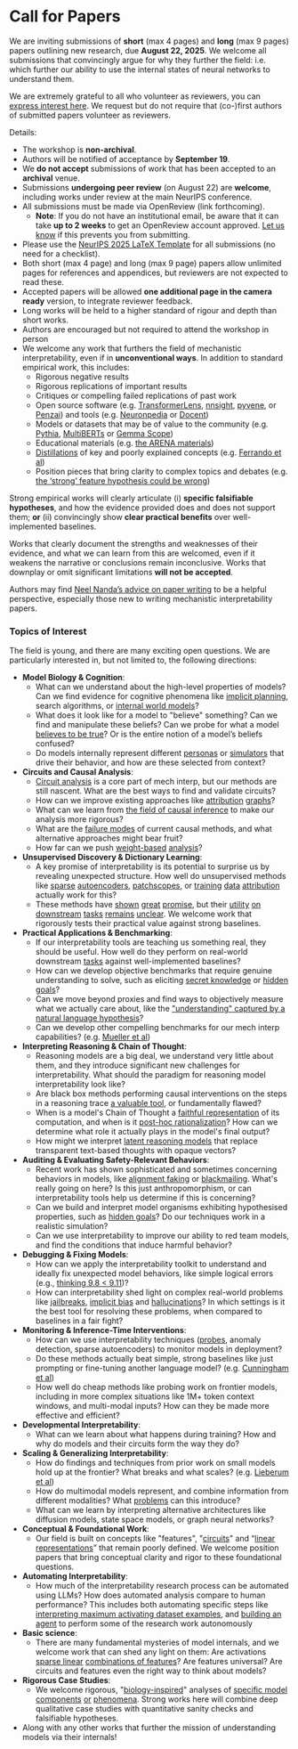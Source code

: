 # Call for Papers
We are inviting submissions of **short** (max 4 pages) and **long** (max 9 pages) papers outlining new research, due **August 22, 2025**. We welcome all submissions that convincingly argue for why they further the field: i.e. which further our ability to use the internal states of neural networks to understand them. 

We are extremely grateful to all who volunteer as reviewers, you can [express interest here](https://www.google.com/url?q=https://docs.google.com/forms/d/e/1FAIpQLSdiw1SJllzoTz_nqzDTzTOGb9DV3W_truQyh-WvYj_QGIi7Mg/viewform?usp%3Ddialog&sa=D&source=editors&ust=1752955567890548&usg=AOvVaw0m1rE9Ovcr07EzVcV4Yu9K). We request but do not require that (co-)first authors of submitted papers volunteer as reviewers. 

Details: 
* The workshop is **non-archival**.
* Authors will be notified of acceptance by **September 19**.
* We **do not accept** submissions of work that has been accepted to an **archival** venue.
* Submissions **undergoing peer review** (on August 22) are **welcome**, including works under review at the main NeurIPS conference.
* All submissions must be made via OpenReview (link forthcoming).
  * **Note**: If you do not have an institutional email, be aware that it can take **up to 2 weeks** to get an OpenReview account approved. [Let us know](mailto:neurips2025@mechinterpworkshop.com) if this prevents you from submitting.
* Please use the [NeurIPS 2025 LaTeX Template](https://www.google.com/url?q=https://media.neurips.cc/Conferences/NeurIPS2025/Styles.zip&sa=D&source=editors&ust=1752955567892311&usg=AOvVaw0RYVMdQkmkWdPrczWmJHFN) for all submissions (no need for a checklist).
* Both short (max 4 page) and long (max 9 page) papers allow unlimited pages for references and appendices, but reviewers are not expected to read these.
* Accepted papers will be allowed **one additional page in the camera ready** version, to integrate reviewer feedback.
* Long works will be held to a higher standard of rigour and depth than short works.
* Authors are encouraged but not required to attend the workshop in person
* We welcome any work that furthers the field of mechanistic interpretability, even if in **unconventional ways**. In addition to standard empirical work, this includes:
  * Rigorous negative results
  * Rigorous replications of important results
  * Critiques or compelling failed replications of past work
  * Open source software (e.g. [TransformerLens](https://www.google.com/url?q=https://github.com/neelnanda-io/TransformerLens&sa=D&source=editors&ust=1752955567894063&usg=AOvVaw1arNFQDObvQz2CWQD86AMH), [nnsight](https://www.google.com/url?q=https://github.com/ndif-team/nnsight&sa=D&source=editors&ust=1752955567894150&usg=AOvVaw3pTozE8N5RFBRXLtC8q9vH), [pyvene](https://www.google.com/url?q=https://github.com/stanfordnlp/pyvene/tree/main/pyvene/models/mlp&sa=D&source=editors&ust=1752955567894234&usg=AOvVaw3_uDUFwHBoAnBVaqgaA1Do), or [Penzai](https://www.google.com/url?q=https://github.com/google-deepmind/penzai&sa=D&source=editors&ust=1752955567894321&usg=AOvVaw2Ra0KqMW-Sp1khLDXyqwRT)) and tools (e.g. [Neuronpedia](https://www.google.com/url?q=http://neuronpedia.org&sa=D&source=editors&ust=1752955567894415&usg=AOvVaw3CXjY4GUnqSssD9QnoOB_2) or [Docent](https://www.google.com/url?q=https://transluce.org/introducing-docent&sa=D&source=editors&ust=1752955567894506&usg=AOvVaw16hrMIkqegIeY7O2EsD0jW))
  * Models or datasets that may be of value to the community (e.g. [Pythia](https://www.google.com/url?q=https://arxiv.org/abs/2304.01373&sa=D&source=editors&ust=1752955567894664&usg=AOvVaw3DuX1ucu1APopUjIXowItQ), [MultiBERTs](https://www.google.com/url?q=https://arxiv.org/abs/2106.16163&sa=D&source=editors&ust=1752955567894739&usg=AOvVaw3smPsx2Ro_QxUn5_CoKiSJ) or [Gemma Scope](https://www.google.com/url?q=https://arxiv.org/abs/2408.05147&sa=D&source=editors&ust=1752955567894813&usg=AOvVaw1kok5p1Taeirp7-CUg4tBq))
  * Educational materials (e.g. [the ARENA materials](https://www.google.com/url?q=https://arena3-chapter1-transformer-interp.streamlit.app/&sa=D&source=editors&ust=1752955567894974&usg=AOvVaw1P1vXcOzT7r-q63eo5fIHF))
  * [Distillations](https://www.google.com/url?q=https://distill.pub/2017/research-debt/&sa=D&source=editors&ust=1752955567895105&usg=AOvVaw2ZIYneGXASH3ppqfieWx2j) of key and poorly explained concepts (e.g. [Ferrando et al](https://www.google.com/url?q=https://arxiv.org/abs/2405.00208&sa=D&source=editors&ust=1752955567895239&usg=AOvVaw35ibArJZmYv_wom7EkLgSI))
  * Position pieces that bring clarity to complex topics and debates (e.g. [the ‘strong’ feature hypothesis could be wrong](https://www.google.com/url?q=https://www.alignmentforum.org/posts/tojtPCCRpKLSHBdpn/the-strong-feature-hypothesis-could-be-wrong&sa=D&source=editors&ust=1752955567895481&usg=AOvVaw23LoCRPeHpd1OB4Eleu3kX))

Strong empirical works will clearly articulate (i) **specific falsifiable hypotheses**, and how the evidence provided does and does not support them; **or** (ii) convincingly show **clear practical benefits** over well-implemented baselines. 

Works that clearly document the strengths and weaknesses of their evidence, and what we can learn from this are welcomed, even if it weakens the narrative or conclusions remain inconclusive. Works that downplay or omit significant limitations **will not be accepted**. 

Authors may find [Neel Nanda’s advice on paper writing](https://www.google.com/url?q=https://www.alignmentforum.org/posts/eJGptPbbFPZGLpjsp/highly-opinionated-advice-on-how-to-write-ml-papers&sa=D&source=editors&ust=1752955567896464&usg=AOvVaw2BwShg1Q-qvN1AXbz8AkMH) to be a helpful perspective, especially those new to writing mechanistic interpretability papers. 
### Topics of Interest
The field is young, and there are many exciting open questions. We are particularly interested in, but not limited to, the following directions: 
* **Model Biology & Cognition**:
  * What can we understand about the high-level properties of models? Can we find evidence for cognitive phenomena like [implicit planning](https://www.google.com/url?q=https://transformer-circuits.pub/2025/attribution-graphs/biology.html%23dives-poems&sa=D&source=editors&ust=1752955567897543&usg=AOvVaw2sFMu53YqIGaa_yfqRqbYq), search algorithms, or [internal world models](https://www.google.com/url?q=https://arxiv.org/abs/2210.13382&sa=D&source=editors&ust=1752955567897661&usg=AOvVaw3WuB1P3Uy7hHa5fYIp0JjP)?
  * What does it look like for a model to "believe" something? Can we find and manipulate these beliefs? Can we probe for what a model [believes to be true](https://www.google.com/url?q=https://arxiv.org/abs/2310.06824&sa=D&source=editors&ust=1752955567897894&usg=AOvVaw2ezMLWvnR90ZGOdafZ7D45)? Or is the entire notion of a model’s beliefs confused?
  * Do models internally represent different [personas](https://www.google.com/url?q=https://arxiv.org/abs/2406.12094&sa=D&source=editors&ust=1752955567898147&usg=AOvVaw1eEdZG5mzHJ_UUz3flQGjK) or [simulators](https://www.google.com/url?q=https://www.nature.com/articles/s41586-023-06647-8&sa=D&source=editors&ust=1752955567898248&usg=AOvVaw0Uf73ECkcFJ5aFdtyBZJIS) that drive their behavior, and how are these selected from context?
* **Circuits and Causal Analysis**:
  * [Circuit analysis](https://www.google.com/url?q=https://distill.pub/2020/circuits/zoom-in/&sa=D&source=editors&ust=1752955567898502&usg=AOvVaw381cFr4XSid9EJuhg0MtfU) is a core part of mech interp, but our methods are still nascent. What are the best ways to find and validate circuits?
  * How can we improve existing approaches like [attribution](https://www.google.com/url?q=https://arxiv.org/abs/2406.11944&sa=D&source=editors&ust=1752955567898777&usg=AOvVaw2PC-nBblnwNYB3vpGAORUW) [graphs](https://www.google.com/url?q=https://transformer-circuits.pub/2025/attribution-graphs/methods.html&sa=D&source=editors&ust=1752955567898870&usg=AOvVaw1QTPWzzlU_KLSaLglO2j7f)?
  * What can we learn from [the field of causal inference](https://www.google.com/url?q=https://arxiv.org/abs/2407.04690&sa=D&source=editors&ust=1752955567899029&usg=AOvVaw1q3VWwa6i040Ls9EqmJArl) to make our analysis more rigorous?
  * What are the [failure modes](https://www.google.com/url?q=https://arxiv.org/abs/2307.15771&sa=D&source=editors&ust=1752955567899193&usg=AOvVaw1hbXd5vptPloz9AbI11NBV) of current causal methods, and what alternative approaches might bear fruit?
  * How far can we push [weight-based](https://www.google.com/url?q=https://arxiv.org/abs/2301.05217&sa=D&source=editors&ust=1752955567899454&usg=AOvVaw3Lawv4yA7PiNXkl6Vp6-eM) [analysis](https://www.google.com/url?q=https://arxiv.org/abs/2410.08417&sa=D&source=editors&ust=1752955567899525&usg=AOvVaw0-O6bitOySMtcjs6tOKRmq)?
* **Unsupervised Discovery & Dictionary Learning**:
  * A key promise of interpretability is its potential to surprise us by revealing unexpected structure. How well do unsupervised methods like [sparse](https://www.google.com/url?q=https://arxiv.org/abs/2103.15949&sa=D&source=editors&ust=1752955567899870&usg=AOvVaw28MURAtROOTKu40j8W8cSS) [autoencoders](https://www.google.com/url?q=https://transformer-circuits.pub/2023/monosemantic-features&sa=D&source=editors&ust=1752955567899998&usg=AOvVaw1fq8_4H6gh-t549bC3A8Oi), [patch](https://www.google.com/url?q=https://arxiv.org/abs/2401.06102&sa=D&source=editors&ust=1752955567900077&usg=AOvVaw3rQQOEeOiAZ9M-CsmAlwm8)[scopes](https://www.google.com/url?q=https://arxiv.org/abs/2403.10949v2&sa=D&source=editors&ust=1752955567900130&usg=AOvVaw3zYMdErFN24d-EnVqghhMB), or [training](https://www.google.com/url?q=https://proceedings.mlr.press/v70/koh17a?ref%3Dhttps://githubhelp.com&sa=D&source=editors&ust=1752955567900224&usg=AOvVaw0K1Q9OlP7co-JK0WmMlLL1) [data](https://www.google.com/url?q=https://arxiv.org/abs/2308.03296&sa=D&source=editors&ust=1752955567900321&usg=AOvVaw0GqYG6Dvugo08FBdL8t-SN) [attribution](https://www.google.com/url?q=https://arxiv.org/abs/2205.11482&sa=D&source=editors&ust=1752955567900393&usg=AOvVaw1LFY3UnGUWhu8hCwHsvSHr) actually work for this?
  * These methods have [shown](https://www.google.com/url?q=https://transformer-circuits.pub/2024/scaling-monosemanticity/index.html&sa=D&source=editors&ust=1752955567900559&usg=AOvVaw3ooFElA9LsB4Em4TNUmZpe) [great](https://www.google.com/url?q=https://transformer-circuits.pub/2025/attribution-graphs/biology.html&sa=D&source=editors&ust=1752955567900642&usg=AOvVaw1Gv2-_kX5SAEkPWeQm2mZ9) [promise](https://www.google.com/url?q=https://arxiv.org/abs/2503.10965&sa=D&source=editors&ust=1752955567900716&usg=AOvVaw0A7JZXZJs6_ID3-LKH000Z), but their [utility](https://www.google.com/url?q=https://arxiv.org/abs/2502.16681&sa=D&source=editors&ust=1752955567900829&usg=AOvVaw3p_FVc8JRSkuG7W9p-WH_h) [on](https://www.google.com/url?q=https://www.tilderesearch.com/blog/sieve&sa=D&source=editors&ust=1752955567900958&usg=AOvVaw19SsKmMaEs3HLjsvK9Q6JD) [downstream](https://www.google.com/url?q=https://arxiv.org/abs/2501.17148&sa=D&source=editors&ust=1752955567901101&usg=AOvVaw2lnKdy2IWVN6_GIcB_XaAx) [tasks](https://www.google.com/url?q=https://transformer-circuits.pub/2024/features-as-classifiers/index.html&sa=D&source=editors&ust=1752955567901273&usg=AOvVaw2xGpY0WYirW5RojSwXN1ED) [remains](https://www.google.com/url?q=https://arxiv.org/abs/2502.04382&sa=D&source=editors&ust=1752955567901440&usg=AOvVaw2gU6REoLe3kHXNOlyn2GDS) [unclear](https://www.google.com/url?q=https://www.alignmentforum.org/posts/4uXCAJNuPKtKBsi28/negative-results-for-saes-on-downstream-tasks&sa=D&source=editors&ust=1752955567901656&usg=AOvVaw3JUeQZ01ikzjCLfocQgDsZ). We welcome work that rigorously tests their practical value against strong baselines.
* **Practical Applications & Benchmarking**:
  * If our interpretability tools are teaching us something real, they should be useful. How well do they perform on real-world downstream [tasks](https://www.google.com/url?q=https://www.lesswrong.com/posts/wGRnzCFcowRCrpX4Y/downstream-applications-as-validation-of-interpretability&sa=D&source=editors&ust=1752955567902556&usg=AOvVaw287u2Z7FMnzxhzGfG7reEG) against well-implemented baselines?
  * How can we develop objective benchmarks that require genuine understanding to solve, such as eliciting [secret knowledge](https://www.google.com/url?q=https://arxiv.org/abs/2505.14352&sa=D&source=editors&ust=1752955567902950&usg=AOvVaw1uV85MTGAlXLwkS2j9ub42) or [hidden goals](https://www.google.com/url?q=https://arxiv.org/abs/2503.10965&sa=D&source=editors&ust=1752955567903141&usg=AOvVaw1CBTEf_6S8FnJxOag3vFln)?
  * Can we move beyond proxies and find ways to objectively measure what we actually care about, like the ["understanding" captured by a natural language hypothesis](https://www.google.com/url?q=https://arxiv.org/abs/2502.04382&sa=D&source=editors&ust=1752955567903592&usg=AOvVaw1YeyblkI2sJyxPUANlAQJK)?
  * Can we develop other compelling benchmarks for our mech interp capabilities? (e.g. [Mueller et al](https://www.google.com/url?q=https://arxiv.org/abs/2504.13151&sa=D&source=editors&ust=1752955567903892&usg=AOvVaw1Lnm37h8jlSRx7zpf9X5za))
* **Interpreting Reasoning & Chain of Thought**:
  * Reasoning models are a big deal, we understand very little about them, and they introduce significant new challenges for interpretability. What should the paradigm for reasoning model interpretability look like?
  * Are black box methods performing causal interventions on the steps in a reasoning trace [a valuable tool](https://www.google.com/url?q=https://arxiv.org/abs/2506.19143&sa=D&source=editors&ust=1752955567904946&usg=AOvVaw244v-QRqAfL3EqN7k1W6wQ), or fundamentally flawed?
  * When is a model's Chain of Thought a [faithful representation](https://www.google.com/url?q=https://arxiv.org/abs/2305.04388&sa=D&source=editors&ust=1752955567905270&usg=AOvVaw39X1XoUt10enRWka_zJ9Kx) of its computation, and when is it [post-hoc rationalization](https://www.google.com/url?q=https://arxiv.org/abs/2503.08679&sa=D&source=editors&ust=1752955567905508&usg=AOvVaw1d3bRdenpn9IACm_ZeAbuW)? How can we determine what role it actually plays in the model's final output?
  * How might we interpret [latent reasoning models](https://www.google.com/url?q=https://arxiv.org/abs/2412.06769&sa=D&source=editors&ust=1752955567905874&usg=AOvVaw1Yk_G8bfy6k5PyLxkS1kbY) that replace transparent text-based thoughts with opaque vectors?
* **Auditing & Evaluating Safety-Relevant Behaviors**:
  * Recent work has shown sophisticated and sometimes concerning behaviors in models, like [alignment faking](https://www.google.com/url?q=https://arxiv.org/abs/2412.14093&sa=D&source=editors&ust=1752955567906526&usg=AOvVaw3XLj-L0q5GwlWRVw2t3bm-) or [blackmailing](https://www.google.com/url?q=https://www.anthropic.com/research/agentic-misalignment&sa=D&source=editors&ust=1752955567906717&usg=AOvVaw3cH_Tamgw1wc9qsmT62nwS). What's really going on here? Is this just anthropomorphism, or can interpretability tools help us determine if this is concerning?
  * Can we build and interpret model organisms exhibiting hypothesised properties, such as [hidden goals](https://www.google.com/url?q=https://arxiv.org/abs/2503.10965&sa=D&source=editors&ust=1752955567907306&usg=AOvVaw2Qka8WZAIY5DD16eszAywC)? Do our techniques work in a realistic simulation?
  * Can we use interpretability to improve our ability to red team models, and find the conditions that induce harmful behavior?
* **Debugging & Fixing Models**:
  * How can we apply the interpretability toolkit to understand and ideally fix unexpected model behaviors, like simple logical errors (e.g., [thinking 9.8 < 9.11](https://www.google.com/url?q=https://transluce.org/observability-interface&sa=D&source=editors&ust=1752955567908241&usg=AOvVaw3zy-s4EfNZA4wYL0Lkb-DP))?
  * How can interpretability shed light on complex real-world problems like [jailbreaks](https://www.google.com/url?q=https://transformer-circuits.pub/2025/attribution-graphs/biology.html%23dives-jailbreak&sa=D&source=editors&ust=1752955567908607&usg=AOvVaw33SU8jgm3C0WNQaZJN-PNN), [implicit bias](https://www.google.com/url?q=https://arxiv.org/abs/2506.10922&sa=D&source=editors&ust=1752955567908753&usg=AOvVaw0Qcsa-7S2bWdeWclQpHECn) and [hallucinations](https://www.google.com/url?q=https://arxiv.org/abs/2411.14257&sa=D&source=editors&ust=1752955567908903&usg=AOvVaw2ocg8N0w_3pV-5m5zCHs6Y)? In which settings is it the best tool for resolving these problems, when compared to baselines in a fair fight?
* **Monitoring & Inference-Time Interventions**:
  * How can we use interpretability techniques ([probes](https://www.google.com/url?q=https://arxiv.org/abs/2102.12452&sa=D&source=editors&ust=1752955567909585&usg=AOvVaw1irsPBmeMK2UC_cE6fFavz), anomaly detection, sparse autoencoders) to monitor models in deployment?
  * Do these methods actually beat simple, strong baselines like just prompting or fine-tuning another language model? (e.g. [Cunningham et al](https://www.google.com/url?q=https://alignment.anthropic.com/2025/cheap-monitors/&sa=D&source=editors&ust=1752955567910161&usg=AOvVaw2xRMpwneYc9VlzrSZ-Hbux))
  * How well do cheap methods like probing work on frontier models, including in more complex situations like 1M+ token context windows, and multi-modal inputs? How can they be made more effective and efficient?
* **Developmental Interpretability**:
  * What can we learn about what happens during training? How and why do models and their circuits form the way they do?
* **Scaling & Generalizing Interpretability**:
  * How do findings and techniques from prior work on small models hold up at the frontier? What breaks and what scales? (e.g. [Lieberum et al](https://www.google.com/url?q=https://arxiv.org/abs/2307.09458&sa=D&source=editors&ust=1752955567911626&usg=AOvVaw0Ed1BZtiHG5qP2UQIhioVy))
  * How do multimodal models represent, and combine information from different modalities? What [problems](https://www.google.com/url?q=https://openreview.net/pdf?id%3DVUhRdZp8ke&sa=D&source=editors&ust=1752955567912016&usg=AOvVaw2FnNKovXQJtfBkjSBzS54-) can this introduce?
  * What can we learn by interpreting alternative architectures like diffusion models, state space models, or graph neural networks?
* **Conceptual & Foundational Work**:
  * Our field is built on concepts like "features", "[circuits](https://www.google.com/url?q=https://distill.pub/2020/circuits/zoom-in/&sa=D&source=editors&ust=1752955567912807&usg=AOvVaw2f9mu0NYNwG-gnt1XPjzLU)" and “[linear representations](https://www.google.com/url?q=https://transformer-circuits.pub/2024/july-update/index.html%23linear-representations&sa=D&source=editors&ust=1752955567913041&usg=AOvVaw1fEegREUpjNL3uoUHX1PZ4)” that remain poorly defined. We welcome position papers that bring conceptual clarity and rigor to these foundational questions.
* **Automating Interpretability**:
  * How much of the interpretability research process can be automated using LLMs? How does automated analysis compare to human performance? This includes both automating specific steps like [interpreting maximum activating dataset examples](https://www.google.com/url?q=https://openaipublic.blob.core.windows.net/neuron-explainer/paper/index.html&sa=D&source=editors&ust=1752955567914070&usg=AOvVaw3DFLG3_5dJCBb-3ZLkLjmD), and [building an agent](https://www.google.com/url?q=https://arxiv.org/abs/2404.14394&sa=D&source=editors&ust=1752955567914260&usg=AOvVaw3cF2s6siF2UCP65hTi7krJ) to perform some of the research work autonomously
* **Basic science**:
  * There are many fundamental mysteries of model internals, and we welcome work that can shed any light on them: Are activations [sparse linear](https://www.google.com/url?q=https://arxiv.org/abs/1601.03764&sa=D&source=editors&ust=1752955567914952&usg=AOvVaw0jHDILg1cpi41ZqVCnRaNo) [combinations of features](https://www.google.com/url?q=https://transformer-circuits.pub/2022/toy_model/index.html&sa=D&source=editors&ust=1752955567915152&usg=AOvVaw1y0VCrH9cBTVzZqruYYKYI)? Are features universal? Are circuits and features even the right way to think about models?
* **Rigorous Case Studies**:
  * We welcome rigorous, "[biology-inspired](https://www.google.com/url?q=https://distill.pub/2020/circuits/curve-circuits/&sa=D&source=editors&ust=1752955567915822&usg=AOvVaw10q62lDf2r76cnmVxo8vlB)" analyses of [specific model](https://www.google.com/url?q=https://arxiv.org/abs/2310.04625&sa=D&source=editors&ust=1752955567916029&usg=AOvVaw3B42X7UbEdLCPQ5QGh5I3J) [components](https://www.google.com/url?q=https://transformer-circuits.pub/2024/scaling-monosemanticity/index.html&sa=D&source=editors&ust=1752955567916255&usg=AOvVaw1XWaNASkFQz0IfO2VB9gR1) [or](https://www.google.com/url?q=https://arxiv.org/abs/2305.01610&sa=D&source=editors&ust=1752955567916400&usg=AOvVaw2P1_5PpgvOzn95e1swF3c2) [phenomena](https://www.google.com/url?q=https://arxiv.org/abs/2306.09346&sa=D&source=editors&ust=1752955567916529&usg=AOvVaw0bc72HB4pU0_m61nm03Ck1). Strong works here will combine deep qualitative case studies with quantitative sanity checks and falsifiable hypotheses.
* Along with any other works that further the mission of understanding models via their internals!
